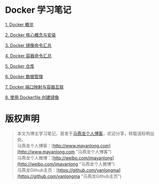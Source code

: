 # Docker 学习笔记


[1. Docker 概览](01_overview.md)

[2. Docker 核心概念与安装](02_install.md)

[3. Docker 镜像命令汇总](03_image.md)

[4. Docker 容器命令汇总](04_container.md)

[5. Docker 仓库](05_repository.md)

[6. Docker 数据管理](06_volumes.md)

[7. Docker 端口映射与容器互联](07_port_link.md)

[8. 使用 Dockerfile 创建镜像](08_dockerfile.md)


# 版权声明
> 本文为博主学习笔记，首发于[马燕龙个人博客](http://www.mayanlong.com "马燕龙个人博客")，欢迎分享，转载请标明出处。<br>
> 马燕龙个人博客：[http://www.mayanlong.com](http://www.mayanlong.com "马燕龙个人博客")<br>
> 马燕龙个人微博：[http://weibo.com/imayanlong](http://weibo.com/imayanlong "马燕龙个人微博")<br>
> 马燕龙Github主页：[https://github.com/yanlongma](https://github.com/yanlongma "马燕龙Github主页")<br>